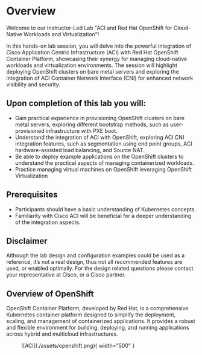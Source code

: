 # Overview

Welcome to our Instructor-Led Lab "ACI and Red Hat OpenShift for Cloud-Native Workloads and Virtualization"! 

 In this hands-on lab session, you will delve into the powerful integration of Cisco Application Centric Infrastructure (ACI) with Red Hat OpenShift Container Platform, showcasing their synergy for managing cloud-native workloads and virtualization environments. The session will highlight deploying OpenShift clusters on bare metal servers and exploring the integration of ACI Container Network Interface (CNI) for enhanced network visibility and security.

## Upon completion of this lab you will:

- Gain practical experience in provisioning OpenShift clusters on bare metal servers, exploring different bootstrap methods, such as user-provisioned infrastructure with PXE boot.
- Understand the integration of ACI with OpenShift, exploring ACI CNI integration features, such as segmentation using end point groups, ACI hardware-assisted load balancing, and Source NAT.
- Be able to deploy example applications on the OpenShift clusters to understand the practical aspects of managing containerized workloads.
- Practice managing virtual machines on OpenShift leveraging OpenShift Virtualization

## Prerequisites

- Participants should have a basic understanding of Kubernetes concepts.
- Familiarity with Cisco ACI will be beneficial for a deeper understanding of the integration aspects.

## Disclaimer

Although the lab design and configuration examples could be used as a reference, it’s not a real design, thus not all recommended features are used, or enabled optimally. For the design related questions please contact your representative at Cisco, or a Cisco partner.

## Overview of OpenShift

OpenShift Container Platform, developed by Red Hat, is a comprehensive Kubernetes container platform designed to simplify the deployment, scaling, and management of containerized applications. It provides a robust and flexible environment for building, deploying, and running applications across hybrid and multicloud infrastructures.

<figure markdown>
  ![ACI](./assets/openshift.png){ width="500" }
</figure>